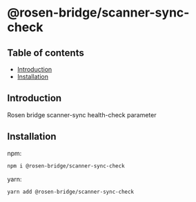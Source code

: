 # @rosen-bridge/scanner-sync-check

## Table of contents

- [Introduction](#introduction)
- [Installation](#installation)

## Introduction

Rosen bridge scanner-sync health-check parameter

## Installation

npm:

```sh
npm i @rosen-bridge/scanner-sync-check
```

yarn:

```sh
yarn add @rosen-bridge/scanner-sync-check
```

